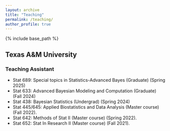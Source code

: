```yaml
---
layout: archive
title: "Teaching"
permalink: /teaching/
author_profile: true
---
```


{% include base_path %}


## Texas A&M University
### Teaching Assistant
* Stat 689: Special topics in Statistics-Advanced Bayes (Graduate) (Spring 2025)
* Stat 633: Advanced Bayesian Modeling and Computation (Graduate) (Fall 2024)
* Stat 438: Bayesian Statistics (Undergrad) (Spring 2024)
* Stat 445/645: Applied Biostatistics and Data Analysis (Master course) (Fall 2022).
* Stat 642: Methods of Stat II (Master course) (Spring 2022).
* Stat 652: Stat In Research II (Master course) (Fall 2021).
  
